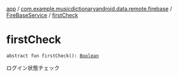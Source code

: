 [app](../../index.md) / [com.example.musicdictionaryandroid.data.remote.firebase](../index.md) / [FireBaseService](index.md) / [firstCheck](./first-check.md)

# firstCheck

`abstract fun firstCheck(): `[`Boolean`](https://kotlinlang.org/api/latest/jvm/stdlib/kotlin/-boolean/index.html)

ログイン状態チェック

